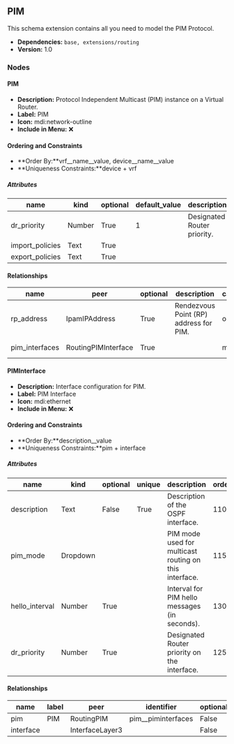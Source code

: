 ## PIM

This schema extension contains all you need to model the PIM Protocol.

- **Dependencies:** `base, extensions/routing`
- **Version:** 1.0

### Nodes

#### PIM

- **Description:** Protocol Independent Multicast (PIM) instance on a Virtual Router.
- **Label:** PIM
- **Icon:** mdi:network-outline
- **Include in Menu:** ❌

#### Ordering and Constraints

- **Order By:**vrf__name__value, device__name__value
- **Uniqueness Constraints:**device + vrf

##### Attributes

| name | kind | optional | default_value | description | order_weight |
| ---- | ---- | -------- | ------------- | ----------- | ------------ |
| dr\_priority | Number | True | 1 | Designated Router priority\. | 1250 |
| import\_policies | Text | True |  |  | 1300 |
| export\_policies | Text | True |  |  | 1350 |

#### Relationships

| name | peer | optional | description | cardinality | kind | label | identifier |
| ---- | ---- | -------- | ----------- | ----------- | ---- | ----- | ---------- |
| rp\_address | IpamIPAddress | True | Rendezvous Point \(RP\) address for PIM\. | one | Attribute |  |  |
| pim\_interfaces | RoutingPIMInterface | True |  | many | Component | PIM Interfaces | pim\_\_piminterfaces |

#### PIMInterface

- **Description:** Interface configuration for PIM.
- **Label:** PIM Interface
- **Icon:** mdi:ethernet
- **Include in Menu:** ❌

#### Ordering and Constraints

- **Order By:**description__value
- **Uniqueness Constraints:**pim + interface

##### Attributes

| name | kind | optional | unique | description | order_weight | choices | default_value |
| ---- | ---- | -------- | ------ | ----------- | ------------ | ------- | ------------- |
| description | Text | False | True | Description of the OSPF interface\. | 1100 | \`\` |  |
| pim\_mode | Dropdown |  |  | PIM mode used for multicast routing on this interface\. | 1150 | \`sparse, dense, bidirectional\` |  |
| hello\_interval | Number | True |  | Interval for PIM hello messages \(in seconds\)\. | 1300 | \`\` | 30 |
| dr\_priority | Number | True |  | Designated Router priority on the interface\. | 1250 | \`\` | 1 |

#### Relationships

| name | label | peer | identifier | optional | cardinality | kind | order_weight |
| ---- | ----- | ---- | ---------- | -------- | ----------- | ---- | ------------ |
| pim | PIM | RoutingPIM | pim\_\_piminterfaces | False | one | Parent |  |
| interface |  | InterfaceLayer3 |  | False | one | Attribute | 1200 |
